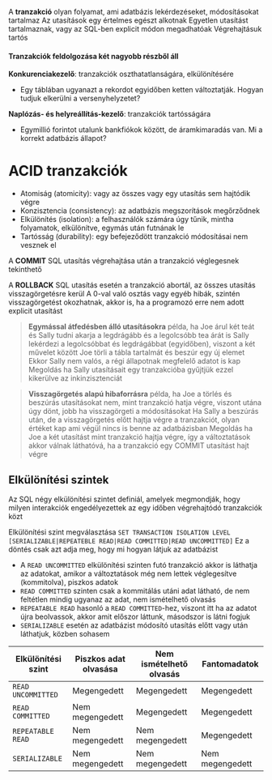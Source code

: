 A **tranzakció** olyan folyamat, ami adatbázis lekérdezéseket, módosításokat tartalmaz
Az utasítások egy értelmes egészt alkotnak
Egyetlen utasítást tartalmaznak, vagy az SQL-ben explicit módon megadhatóak
Végrehajtásuk tartós

#### Tranzakciók feldolgozása két nagyobb részből áll
**Konkurenciakezelő**: tranzakciók oszthatatlanságára, elkülönítésére
* Egy táblában ugyanazt a rekordot egyidőben ketten változtatják. Hogyan tudjuk elkerülni a versenyhelyzetet?

**Naplózás- és helyreállítás-kezelő**: tranzakciók tartósságára
* Egymillió forintot utalunk bankfiókok között, de áramkimaradás van. Mi a korrekt adatbázis állapot?
# ACID tranzakciók
* Atomiság (atomicity): vagy az összes vagy egy utasítás sem hajtódik végre 
* Konzisztencia (consistency): az adatbázis megszorítások megőrződnek
* Elkülönítés (isolation): a felhasználók számára úgy tűnik, mintha folyamatok, elkülönítve, egymás után futnának le
* Tartósság (durability): egy befejeződött tranzakció módosításai nem vesznek el

A **COMMIT** SQL utasítás végrehajtása után a tranzakció véglegesnek tekinthető

A **ROLLBACK** SQL utasítás esetén a tranzakció abortál, az összes utasítás visszagörgetésre kerül
A $0$-val való osztás vagy egyéb hibák, szintén visszagörgetést okozhatnak, akkor is, ha a programozó erre nem adott explicit utasítást

> **Egymással átfedésben álló utasításokra** példa, ha Joe árul két teát és Sally tudni akarja a legdrágább és a legolcsóbb tea árát is
> Sally lekérdezi a legolcsóbbat és legdrágábbat (egyidőben), viszont a két művelet között Joe törli a tábla tartalmát és beszúr egy új elemet
> Ekkor Sally nem valós, a régi állapotnak megfelelő adatot is kap
> Megoldás ha Sally utasításait egy tranzakcióba gyűjtjük ezzel kikerülve az inkinzisztenciát

> **Visszagörgetés alapú hibaforrásra** példa, ha Joe a törlés és beszúrás utasításokat nem, mint tranzakció hatja végre, viszont utána úgy dönt, jobb ha visszagörgeti a módosításokat
> Ha Sally a beszúrás után, de a visszagörgetés előtt hajtja végre a tranzakciót, olyan értéket kap ami végül nincs is benne az adatbázisban
> Megoldás ha Joe a két utasítást mint tranzakció hajtja végre, így a változtatások akkor válnak láthatóvá, ha a tranzakció egy COMMIT utasítást hajt végre
## Elkülönítési szintek
Az SQL négy elkülönítési szintet definiál, amelyek megmondják, hogy milyen interakciók engedélyezettek az egy időben végrehajtódó tranzakciók közt

Elkülönítési szint megválasztása `SET TRANSACTION ISOLATION LEVEL [SERIALIZABLE|REPEATEBLE READ|READ COMMITTED|READ UNCOMMITTED]`
Ez a döntés csak azt adja meg, hogy mi hogyan látjuk az adatbázist

* A `READ UNCOMMITTED` elkülönítési szinten futó tranzakció akkor is láthatja az adatokat, amikor a változtatások még nem lettek véglegesítve (kommitolva), piszkos adatok
* `READ COMMITTED` szinten csak a kommitálás utáni adat látható, de nem feltétlen mindig ugyanaz az adat, nem ismételhető olvasás
* `REPEATABLE READ` hasonló a `READ COMMITTED`-hez, viszont itt ha az adatot újra beolvassok, akkor amit előszor láttunk, másodszor is látni fogjuk
* `SERIALIZABLE` esetén az adatbázist módosító utasítás előtt vagy után láthatjuk, közben sohasem

| Elkülönítési szint | Piszkos adat olvasása | Nem ismételhető olvasás | Fantomadatok |
|--|--|--|--|
| `READ UNCOMMITTED` | Megengedett | Megengedett | Megengedett |
| `READ COMMITTED` | Nem megengedett | Megengedett | Megengedett |
| `REPEATABLE READ` | Nem megengedett | Nem megengedett | Megengedett |
| `SERIALIZABLE` | Nem megengedett | Nem megengedett | Nem megengedett |
<!--stackedit_data:
eyJoaXN0b3J5IjpbMTc3Mzk3MjY1NF19
-->